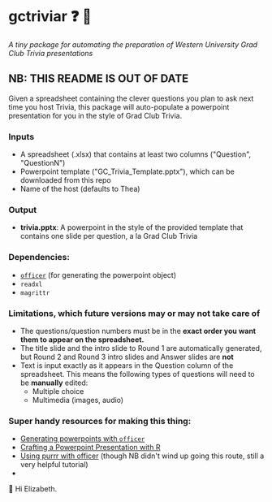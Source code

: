 # gctriviar :question: :beers:
*A tiny package for automating the preparation of Western University Grad Club Trivia presentations*

## NB: THIS README IS OUT OF DATE

Given a spreadsheet containing the clever questions you plan to ask next time you host Trivia, this package will auto-populate a powerpoint presentation for you in the style of Grad Club Trivia.

### Inputs
- A spreadsheet (.xlsx) that contains at least two columns ("Question", "QuestionN")
- Powerpoint template ("GC_Trivia_Template.pptx"), which can be downloaded from this repo
- Name of the host (defaults to Thea)

### Output
- **trivia.pptx**: A powerpoint in the style of the provided template that contains one slide per question, a la Grad Club Trivia

### Dependencies:
- [`officer`](https://cran.r-project.org/web/packages/officer/) (for generating the powerpoint object)
- `readxl`
- `magrittr`

### Limitations, which future versions may or may not take care of
- The questions/question numbers must be in the **exact order you want them to appear on the spreadsheet.**
- The title slide and the intro slide to Round 1 are automatically generated, but Round 2 and Round 3 intro slides and Answer slides are **not**
- Text is input exactly as it appears in the Question column of the spreadsheet. This means the following types of questions will need to be **manually** edited:
  - Multiple choice
  - Multimedia (images, audio)
  
### Super handy resources for making this thing:
- [Generating powerpoints with `officer`](https://cran.r-project.org/web/packages/officer/vignettes/powerpoint.html)
- [Crafting a Powerpoint Presentation with R](http://lenkiefer.com/2017/09/23/crafting-a-powerpoint-presentation-with-r/)
- [Using purrr with officer](http://lenkiefer.com/2017/09/27/use-purrr/) (though NB didn't wind up going this route, still a very helpful tutorial)
- 


:wave: Hi Elizabeth.
